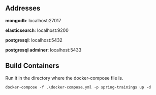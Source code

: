 Addresses
---
**mongodb**: localhost:27017

**elasticsearch**: localhost:9200

**postgresql**: localhost:5432

**postgresql adminer**: localhost:5433

Build Containers
---
Run it in the directory where the docker-compose file is.
```
docker-compose -f .\docker-compose.yml -p spring-trainings up -d
```